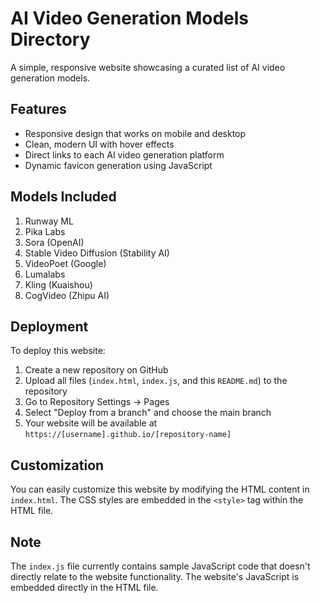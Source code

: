 # AI Video Generation Models Directory

A simple, responsive website showcasing a curated list of AI video generation models.

## Features

- Responsive design that works on mobile and desktop
- Clean, modern UI with hover effects
- Direct links to each AI video generation platform
- Dynamic favicon generation using JavaScript

## Models Included

1. Runway ML
2. Pika Labs
3. Sora (OpenAI)
4. Stable Video Diffusion (Stability AI)
5. VideoPoet (Google)
6. Lumalabs
7. Kling (Kuaishou)
8. CogVideo (Zhipu AI)

## Deployment

To deploy this website:

1. Create a new repository on GitHub
2. Upload all files (`index.html`, `index.js`, and this `README.md`) to the repository
3. Go to Repository Settings → Pages
4. Select "Deploy from a branch" and choose the main branch
5. Your website will be available at `https://[username].github.io/[repository-name]`

## Customization

You can easily customize this website by modifying the HTML content in `index.html`. The CSS styles are embedded in the `<style>` tag within the HTML file.

## Note

The `index.js` file currently contains sample JavaScript code that doesn't directly relate to the website functionality. The website's JavaScript is embedded directly in the HTML file.
